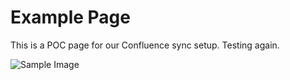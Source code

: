 <!-- Space: demo -->
<!-- Title: Example Page -->
<!-- Parent: Documentation -->
<!-- Label: poc -->

# Example Page

This is a POC page for our Confluence sync setup. Testing again.

![Sample Image](image.png)

